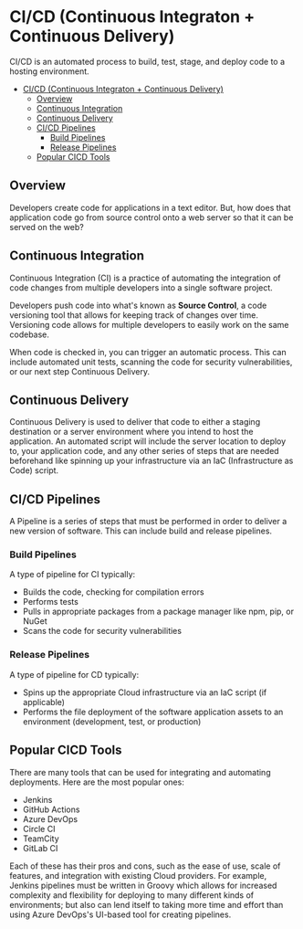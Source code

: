 # CI/CD (Continuous Integraton + Continuous Delivery)

CI/CD is an automated process to build, test, stage, and deploy code to a hosting environment.

- [CI/CD (Continuous Integraton + Continuous Delivery)](#cicd-continuous-integraton--continuous-delivery)
  - [Overview](#overview)
  - [Continuous Integration](#continuous-integration)
  - [Continuous Delivery](#continuous-delivery)
  - [CI/CD Pipelines](#cicd-pipelines)
    - [Build Pipelines](#build-pipelines)
    - [Release Pipelines](#release-pipelines)
  - [Popular CICD Tools](#popular-cicd-tools)

## Overview

Developers create code for applications in a text editor. But, how does that application code go from source control onto a web server so that it can be served on the web?

## Continuous Integration

Continuous Integration (CI) is a practice of automating the integration of code changes from multiple developers into a single software project.

Developers push code into what's known as **Source Control**, a code versioning tool that allows for keeping track of changes over time. Versioning code allows for multiple developers to easily work on the same codebase.

When code is checked in, you can trigger an automatic process. This can include automated unit tests, scanning the code for security vulnerabilities, or our next step Continuous Delivery.

## Continuous Delivery

Continuous Delivery is used to deliver that code to either a staging destination or a server environment where you intend to host the application. An automated script will include the server location to deploy to, your application code, and any other series of steps that are needed beforehand like spinning up your infrastructure via an IaC (Infrastructure as Code) script.

## CI/CD Pipelines

A Pipeline is a series of steps that must be performed in order to deliver a new version of software. This can include build and release pipelines.

### Build Pipelines

A type of pipeline for CI typically:

- Builds the code, checking for compilation errors
- Performs tests
- Pulls in appropriate packages from a package manager like npm, pip, or NuGet
- Scans the code for security vulnerabilities

### Release Pipelines

A type of pipeline for CD typically:

- Spins up the appropriate Cloud infrastructure via an IaC script (if applicable)
- Performs the file deployment of the software application assets to an environment (development, test, or production)

## Popular CICD Tools

There are many tools that can be used for integrating and automating deployments. Here are the most popular ones:

- Jenkins
- GitHub Actions
- Azure DevOps
- Circle CI
- TeamCity
- GitLab CI

Each of these has their pros and cons, such as the ease of use, scale of features, and integration with existing Cloud providers. For example, Jenkins pipelines must be written in Groovy which allows for increased complexity and flexibility for deploying to many different kinds of environments; but also can lend itself to taking more time and effort than using Azure DevOps's UI-based tool for creating pipelines.
